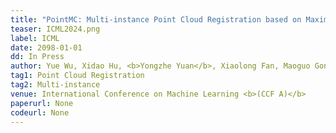 ```yaml
---
title: "PointMC: Multi-instance Point Cloud Registration based on Maximal Cliques" 
teaser: ICML2024.png
label: ICML
date: 2098-01-01
dd: In Press
author: Yue Wu, Xidao Hu, <b>Yongzhe Yuan</b>, Xiaolong Fan, Maoguo Gong, Hao Li, Mingyang Zhang, Qiguang Miao, Wenping Ma
tag1: Point Cloud Registration
tag2: Multi-instance
venue: International Conference on Machine Learning <b>(CCF A)</b>
paperurl: None  
codeurl: None   
---
```


